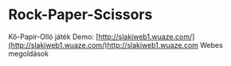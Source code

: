 # Rock-Paper-Scissors
Kő-Papír-Olló játék
Demo:
[http://slakiweb1.wuaze.com/](http://slakiweb1.wuaze.com/)http://slakiweb1.wuaze.com
Webes megoldások 
